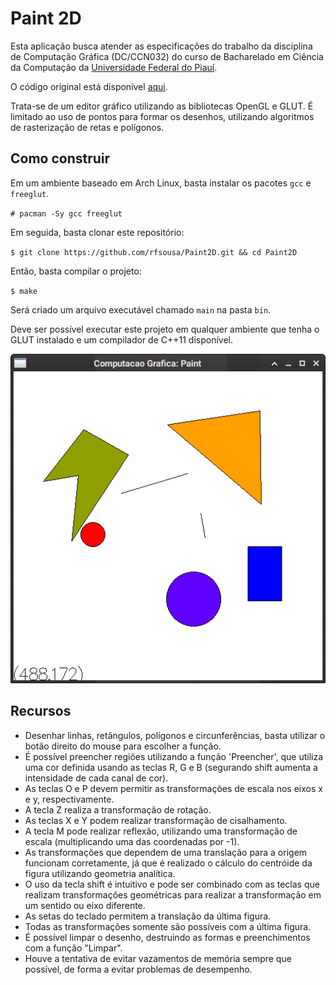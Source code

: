 # Paint 2D

Esta aplicação busca atender as especificações do trabalho da disciplina
de Computação Gráfica (DC/CCN032) do curso de Bacharelado em Ciência da 
Computação da [Universidade Federal do Piauí](https://ufpi.br).

O código original está disponível [aqui](https://github.com/rfsousa/Paint2D).

Trata-se de um editor gráfico utilizando as bibliotecas OpenGL e GLUT. 
É limitado ao uso de pontos para formar os desenhos, utilizando algoritmos
de rasterização de retas e polígonos.

## Como construir

Em um ambiente baseado em Arch Linux, basta instalar os pacotes `gcc` e 
`freeglut`.

`# pacman -Sy gcc freeglut`

Em seguida, basta clonar este repositório:

`$ git clone https://github.com/rfsousa/Paint2D.git && cd Paint2D`

Então, basta compilar o projeto:

`$ make`

Será criado um arquivo executável chamado `main` na pasta `bin`.

Deve ser possível executar este projeto em qualquer ambiente que 
tenha o GLUT instalado e um compilador de C++11 disponível.

![Screenshot](./Screenshot.png)

## Recursos

- Desenhar linhas, retângulos, polígonos e circunferências, basta
utilizar o botão direito do mouse para escolher a função.
- É possível preencher regiões utilizando a função 'Preencher', que 
utiliza uma cor definida usando as teclas R, G e B (segurando shift aumenta 
a intensidade de cada canal de cor).
- As teclas O e P devem permitir as transformações de escala nos eixos x 
e y, respectivamente.
- A tecla Z realiza a transformação de rotação.
- As teclas X e Y podem realizar transformação de cisalhamento.
- A tecla M pode realizar reflexão, utilizando uma transformação de escala 
(multiplicando uma das coordenadas por -1).
- As transformações que dependem de uma translação para a origem funcionam 
corretamente, já que é realizado o cálculo do centróide da figura utilizando 
geometria analítica.
- O uso da tecla shift é intuitivo e pode ser combinado com as teclas que 
realizam transformações geométricas para realizar a transformação em um 
sentido ou eixo diferente.
- As setas do teclado permitem a translação da última figura.
- Todas as transformações somente são possíveis com a última figura.
- É possível limpar o desenho, destruindo as formas e preenchimentos com 
a função "Limpar".
- Houve a tentativa de evitar vazamentos de memória sempre que possível, 
de forma a evitar problemas de desempenho.

